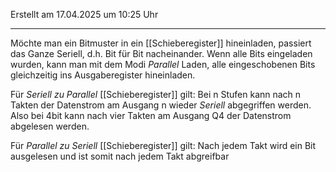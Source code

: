 Erstellt am 17.04.2025 um 10:25 Uhr

---
Möchte man ein Bitmuster in ein [[Schieberegister]] hineinladen, passiert das Ganze Seriell, d.h. Bit für Bit nacheinander. Wenn alle Bits eingeladen wurden, kann man mit dem Modi _Parallel_ Laden, alle eingeschobenen Bits gleichzeitig ins Ausgaberegister hineinladen. 

Für _Seriell zu Parallel_ [[Schieberegister]] gilt:
Bei n Stufen kann nach n Takten der Datenstrom am Ausgang n wieder _Seriell_ abgegriffen werden. Also bei 4bit kann nach vier Takten am Ausgang Q4 der Datenstrom abgelesen werden.

Für _Parallel zu Seriell_ [[Schieberegister]] gilt:
Nach jedem Takt wird ein Bit ausgelesen und ist somit nach jedem Takt abgreifbar